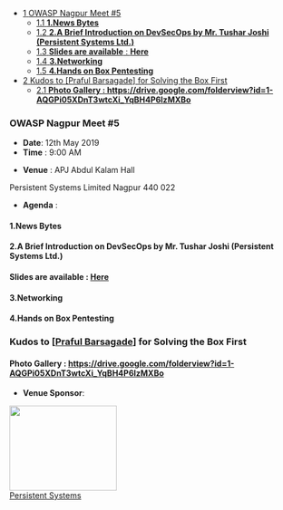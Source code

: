 
<ul>
<li class="toclevel-1 tocsection-1"><a href="https://www.owasp.org/index.php/OWASP_Nagpur_May_2019#OWASP_Nagpur_Meet_.235"><span class="tocnumber">1</span> <span class="toctext">OWASP Nagpur Meet #5</span></a>
<ul>
<li class="toclevel-2 tocsection-2"><a href="https://www.owasp.org/index.php/OWASP_Nagpur_May_2019#1.News_Bytes"><span class="tocnumber">1.1</span> <span class="toctext"><b>1.News Bytes</b></span></a></li>
<li class="toclevel-2 tocsection-3"><a href="https://www.owasp.org/index.php/OWASP_Nagpur_May_2019#2.A_Brief_Introduction_on_DevSecOps_by_Mr._Tushar_Joshi_.28Persistent_Systems_Ltd..29"><span class="tocnumber">1.2</span> <span class="toctext"><b>2.A Brief Introduction on DevSecOps by Mr. Tushar Joshi (Persistent Systems Ltd.)</b></span></a></li>
<li class="toclevel-2 tocsection-4"><a href="https://www.owasp.org/index.php/OWASP_Nagpur_May_2019#Slides_are_available_:_Here"><span class="tocnumber">1.3</span> <span class="toctext"><b>Slides are available</b>&nbsp;: <b>Here</b></span></a></li>
<li class="toclevel-2 tocsection-5"><a href="https://www.owasp.org/index.php/OWASP_Nagpur_May_2019#3.Networking"><span class="tocnumber">1.4</span> <span class="toctext"><b>3.Networking</b></span></a></li>
<li class="toclevel-2 tocsection-6"><a href="https://www.owasp.org/index.php/OWASP_Nagpur_May_2019#4.Hands_on_Box_Pentesting"><span class="tocnumber">1.5</span> <span class="toctext"><b>4.Hands on Box Pentesting</b></span></a></li>
</ul>
</li>
<li class="toclevel-1 tocsection-7"><a href="https://www.owasp.org/index.php/OWASP_Nagpur_May_2019#Kudos_to_.5BPraful_Barsagade.5D_for_Solving_the_Box_First"><span class="tocnumber">2</span> <span class="toctext">Kudos to [Praful Barsagade] for Solving the Box First</span></a>
<ul>
<li class="toclevel-2 tocsection-8"><a href="https://www.owasp.org/index.php/OWASP_Nagpur_May_2019#Photo_Gallery_:_https:.2F.2Fdrive.google.com.2Ffolderview.3Fid.3D1-AQGPi05XDnT3wtcXi_YqBH4P6lzMXBo"><span class="tocnumber">2.1</span> <span class="toctext"><b>Photo Gallery&nbsp;: https://drive.google.com/folderview?id=1-AQGPi05XDnT3wtcXi_YqBH4P6lzMXBo</b></span></a></li>
</ul>
</li>
</ul>
</div>

<h3><span class="mw-headline" id="OWASP_Nagpur_Meet_.235">OWASP Nagpur Meet #5</span></h3>
<ul><li><b>Date</b>: 12th May 2019</li>
<li><b>Time</b>&nbsp;:  9:00 AM</li></ul>
<ul><li><b>Venue</b>&nbsp;: APJ Abdul Kalam Hall</li></ul>
<p>Persistent Systems Limited Nagpur 440 022
</p>
<ul><li><b>Agenda</b>&nbsp;:</li></ul>
<h4><span class="mw-headline" id="1.News_Bytes"><b>1.News Bytes</b></span></h4>
<h4><span class="mw-headline" id="2.A_Brief_Introduction_on_DevSecOps_by_Mr._Tushar_Joshi_.28Persistent_Systems_Ltd..29"><b>2.A Brief Introduction on DevSecOps by Mr. Tushar Joshi (Persistent Systems Ltd.)</b></span></h4>
<h4><span class="mw-headline" id="Slides_are_available_:_Here"><b>Slides are available</b>&nbsp;: <a rel="nofollow" class="external text" href="https://www.slideshare.net/OWASPNagpur/devsecops-introduction-tushar-joshi-owasp-nagpur-meetup-12-may-2019"><b>Here</b></a></span></h4>
<h4><span class="mw-headline" id="3.Networking"><b>3.Networking</b></span></h4>
<h4><span class="mw-headline" id="4.Hands_on_Box_Pentesting"><b>4.Hands on Box Pentesting</b></span></h4>
<h3><span class="mw-headline" id="Kudos_to_.5BPraful_Barsagade.5D_for_Solving_the_Box_First">Kudos to [<a rel="nofollow" class="external text" href="mailto:prafulbarsagade259@gmail.com">Praful Barsagade</a>] for Solving the Box First</span></h3>
<h4><span class="mw-headline" id="Photo_Gallery_:_https:.2F.2Fdrive.google.com.2Ffolderview.3Fid.3D1-AQGPi05XDnT3wtcXi_YqBH4P6lzMXBo"><b>Photo Gallery&nbsp;: <a rel="nofollow" class="external free" href="https://drive.google.com/folderview?id=1-AQGPi05XDnT3wtcXi_YqBH4P6lzMXBo">https://drive.google.com/folderview?id=1-AQGPi05XDnT3wtcXi_YqBH4P6lzMXBo</a></b></span></h4>
<ul><li><b>Venue Sponsor</b>:</li></ul>
<div class="thumb tnone"><div class="thumbinner" style="width:191px;"><img alt="" src="./OWASP Nagpur May 2019 - OWASP_files/189px-Persistent_logo.png" width="189" height="150" class="thumbimage" srcset="/images/f/f8/Persistent_logo.png 1.5x, /images/f/f8/Persistent_logo.png 2x">  <div class="thumbcaption"><div class="magnify"><a href="https://www.owasp.org/index.php/File:Persistent_logo.png" class="internal" title="Enlarge"></a></div><a rel="nofollow" class="external text" href="https://www.persistent.com/">Persistent Systems</a></div></div></div>
